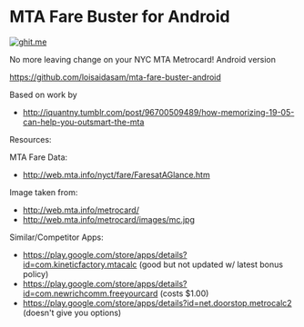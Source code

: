 MTA Fare Buster for Android
=======================

[![ghit.me](https://ghit.me/badge.svg?repo=loisaidasam/mta-fare-buster-android)](https://ghit.me/repo/loisaidasam/mta-fare-buster-android)

No more leaving change on your NYC MTA Metrocard! Android version

https://github.com/loisaidasam/mta-fare-buster-android


Based on work by

- http://iquantny.tumblr.com/post/96700509489/how-memorizing-19-05-can-help-you-outsmart-the-mta

Resources:

MTA Fare Data:

- http://web.mta.info/nyct/fare/FaresatAGlance.htm

Image taken from:

- http://web.mta.info/metrocard/
- http://web.mta.info/metrocard/images/mc.jpg

Similar/Competitor Apps:

- https://play.google.com/store/apps/details?id=com.kineticfactory.mtacalc (good but not updated w/ latest bonus policy)
- https://play.google.com/store/apps/details?id=com.newrichcomm.freeyourcard (costs $1.00)
- https://play.google.com/store/apps/details?id=net.doorstop.metrocalc2 (doesn't give you options)
